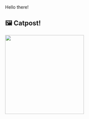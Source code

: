 Hello there!



## 🖼️ Catpost!

<sub>
    <img src="https://cdn2.thecatapi.com/images/dl1.jpg" height="256">
</sub>

